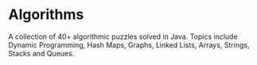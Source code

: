 # Algorithms
A collection of 40+ algorithmic puzzles solved in Java. Topics include Dynamic Programming, Hash Maps, Graphs, Linked Lists, Arrays, Strings, Stacks and Queues. 

